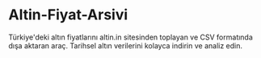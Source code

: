 # Altin-Fiyat-Arsivi
Türkiye'deki altın fiyatlarını altin.in sitesinden toplayan ve CSV formatında dışa aktaran araç. Tarihsel altın verilerini kolayca indirin ve analiz edin.
